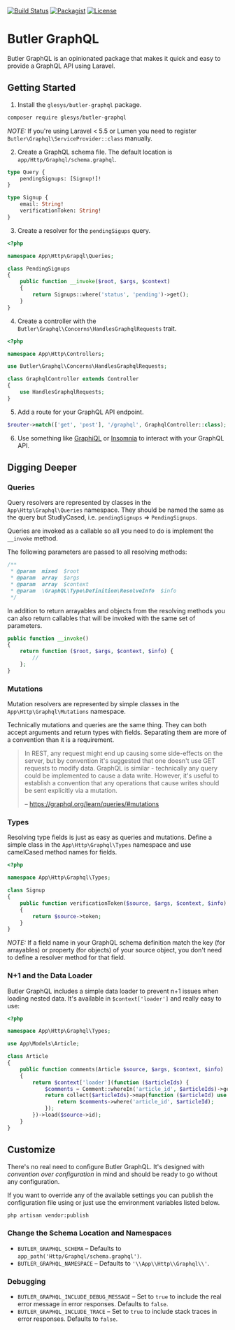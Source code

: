 [![Build Status](https://img.shields.io/travis/glesys/butler-graphql.svg)](https://travis-ci.org/glesys/butler-graphql)
[![Packagist](https://img.shields.io/packagist/v/glesys/butler-graphql.svg)](https://packagist.org/packages/glesys/butler-graphql)
[![License](https://img.shields.io/github/license/glesys/butler-graphql.svg)](LICENCE)


# Butler GraphQL

Butler GraphQL is an opinionated package that makes it quick and easy to provide a GraphQL API using Laravel.

## Getting Started

1. Install the `glesys/butler-graphql` package.

```bash
composer require glesys/butler-graphql
```

_NOTE:_ If you're using Laravel < 5.5 or Lumen you need to register `Butler\Graphql\ServiceProvider::class` manually.

2. Create a GraphQL schema file. The default location is `app/Http/Graphql/schema.graphql`.

```graphql
type Query {
    pendingSignups: [Signup!]!
}

type Signup {
    email: String!
    verificationToken: String!
}
```

3. Create a resolver for the `pendingSigups` query.

```php
<?php

namespace App\Http\Grapql\Queries;

class PendingSignups
{
    public function __invoke($root, $args, $context)
    {
        return Signups::where('status', 'pending')->get();
    }
}
```

4. Create a controller with the `Butler\Graphql\Concerns\HandlesGraphqlRequests` trait.

```php
<?php

namespace App\Http\Controllers;

use Butler\Graphql\Concerns\HandlesGraphqlRequests;

class GraphqlController extends Controller
{
    use HandlesGraphqlRequests;
}
```

5. Add a route for your GraphQL API endpoint.

```php
$router->match(['get', 'post'], '/graphql', GraphqlController::class);
```

6. Use something like [GraphiQL](https://github.com/graphql/graphiql) or [Insomnia](https://insomnia.rest/) to interact with your GraphQL API.


## Digging Deeper

### Queries

Query resolvers are represented by classes in the `App\Http\Graphql\Queries` namespace. They should be named the same as the query but StudlyCased, i.e. `pendingSignups` => `PendingSignups`.

Queries are invoked as a callable so all you need to do is implement the `__invoke` method.

The following parameters are passed to all resolving methods:

```php
/**
 * @param  mixed  $root
 * @param  array  $args
 * @param  array  $context
 * @param  \GraphQL\Type\Definition\ResolveInfo  $info
 */
```

In addition to return arrayables and objects from the resolving methods you can also return callables that will be invoked with the same set of parameters.

```php
public function __invoke()
{
    return function ($root, $args, $context, $info) {
        //
    };
}
```

### Mutations

Mutation resolvers are represented by simple classes in the `App\Http\Graphql\Mutations` namespace.

Technically mutations and queries are the same thing. They can both accept arguments and return types with fields. Separating them are more of a convention than it is a requirement.

> In REST, any request might end up causing some side-effects on the server, but by convention it's suggested that one doesn't use GET requests to modify data. GraphQL is similar - technically any query could be implemented to cause a data write. However, it's useful to establish a convention that any operations that cause writes should be sent explicitly via a mutation.
>
> – https://graphql.org/learn/queries/#mutations

### Types

Resolving type fields is just as easy as queries and mutations. Define a simple class in the `App\Http\Graphql\Types` namespace and use camelCased method names for fields.

```php
<?php

namespace App\Http\Graphql\Types;

class Signup
{
    public function verificationToken($source, $args, $context, $info)
    {
        return $source->token;
    }
}
```

*NOTE:* If a field name in your GraphQL schema definition match the key (for arrayables) or property (for objects) of your source object, you don't need to define a resolver method for that field.

### N+1 and the Data Loader

Butler GraphQL includes a simple data loader to prevent n+1 issues when loading nested data. It's available in `$context['loader']` and really easy to use:

```php
<?php

namespace App\Http\Graphql\Types;

use App\Models\Article;

class Article
{
    public function comments(Article $source, $args, $context, $info)
    {
        return $context['loader'](function ($articleIds) {
            $comments = Comment::whereIn('article_id', $articleIds)->get();
            return collect($articleIds)->map(function ($articleId) use ($comments)) {
                return $comments->where('article_id', $articleId);
            });
        })->load($source->id);
    }
}
```

## Customize

There's no real need to configure Butler GraphQL. It's designed with *convention over configuration* in mind and should be ready to go without any configuration.

If you want to override any of the available settings you can publish the configuration file using or just use the environment variables listed below.

```bash
php artisan vendor:publish
```

### Change the Schema Location and Namespaces

- `BUTLER_GRAPHQL_SCHEMA` – Defaults to `app_path('Http/Graphql/schema.graphql')`.
- `BUTLER_GRAPHQL_NAMESPACE` – Defaults to `'\\App\\Http\\Graphql\\'`.

### Debugging

- `BUTLER_GRAPHQL_INCLUDE_DEBUG_MESSAGE` – Set to `true` to include the real error message in error responses. Defaults to `false`.
- `BUTLER_GRAPHQL_INCLUDE_TRACE` – Set to `true` to include stack traces in error responses. Defaults to `false`.
